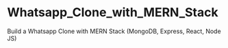 # Whatsapp_Clone_with_MERN_Stack

Build a Whatsapp Clone with MERN Stack (MongoDB, Express, React, Node JS)